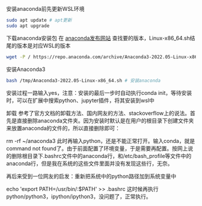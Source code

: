 
安装anaconda前先更新WSL环境

```bash
sudo apt update # apt更新 
sudo apt upgrade
```

下载anaconda安装包
在 [anaconda发布网站](https://repo.anaconda.com/archive/) 查找要的版本，Linux-x86_64.sh结尾的版本是对应WSL的版本 

```bash
wget -P / https://repo.anaconda.com/archive/Anaconda3-2022.05-Linux-x86_64.sh # 下载anaconda安装包至当前目录下 
```

安装Anaconda3
```bash
bash /tmp/Anaconda3-2022.05-Linux-x86_64.sh # 安装anaconda
```
安装过程一路输入yes，注意：安装的最后一步时自动执行conda init，等待安装时，可以在扩展中搜索python、jupyter插件，将其安装到wsl中 


卸载
参考了官方文档的卸载方法、国内网友的方法、stackoverflow上的说法。首先是直接删除anaconda文件夹。因为安装时默认是在用户的根目录下创建文件夹来放置anaconda的文件的，所以直接删除即可：

rm -rf ~/anaconda3
此时再输入python，还是不能正常打开。输入conda，就是command not found了。由于前面配置了环境变量，于是需要再配置。按网上说的删除根目录下.bashrc文件中的anaconda行，和/etc/bash_profile等文件中的anaconda行，但是我在系统的这些文件里面并没有发现这些行，无奈。

再后来受到一位网友的启发：重新把系统中的python路径加到系统变量中

echo 'export PATH=/usr/bin/:$PATH' >> .bashrc
这时候再执行python/python3，ipython/ipython3，没问题了，正常执行。

